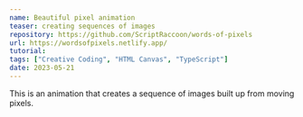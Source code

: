 ```yaml
---
name: Beautiful pixel animation
teaser: creating sequences of images
repository: https://github.com/ScriptRaccoon/words-of-pixels
url: https://wordsofpixels.netlify.app/
tutorial:
tags: ["Creative Coding", "HTML Canvas", "TypeScript"]
date: 2023-05-21
---
```


This is an animation that creates a sequence of images built up from moving pixels.
